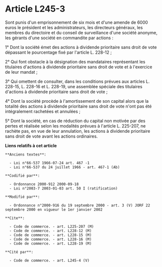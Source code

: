 # Article L245-3

Sont punis d'un emprisonnement de six mois et d'une amende de 6000 euros le président et les administrateurs, les directeurs
généraux, les membres du directoire et du conseil de surveillance d'une société anonyme, les gérants d'une société en
commandite par actions :

1° Dont la société émet des actions à dividende prioritaire sans droit de vote dépassant le pourcentage fixé par l'article L.
228-12 ;

2° Qui font obstacle à la désignation des mandataires représentant les titulaires d'actions à dividende prioritaire sans
droit de vote et à l'exercice de leur mandat ;

3° Qui omettent de consulter, dans les conditions prévues aux articles L. 228-15, L. 228-16 et L. 228-19, une assemblée
spéciale des titulaires d'actions à dividende prioritaire sans droit de vote ;

4° Dont la société procède à l'amortissement de son capital alors que la totalité des actions à dividende prioritaire sans
droit de vote n'ont pas été intégralement rachetées et annulées ;

5° Dont la société, en cas de réduction du capital non motivée par des pertes et réalisée selon les modalités prévues à
l'article L. 225-207, ne rachète pas, en vue de leur annulation, les actions à dividende prioritaire sans droit de vote avant
les actions ordinaires.

**Liens relatifs à cet article**

	**Anciens textes**:

	  - Loi n°66-537 1966-07-24 art. 467 -1
	  - Loi n°66-537 du 24 juillet 1966 - art. 467-1 (Ab)

	**Codifié par**:

	  - Ordonnance 2000-912 2000-09-18
	  - Loi n°2003-7 2003-01-03 art. 50 I (ratification)

	**Modifié par**:

	  - Ordonnance n°2000-916 du 19 septembre 2000 - art. 3 (V) JORF 22 septembre 2000 en vigueur le 1er janvier 2002

	**Cite**:

	  - Code de commerce. - art. L225-207 (M)
	  - Code de commerce. - art. L228-12 (M)
	  - Code de commerce. - art. L228-15 (M)
	  - Code de commerce. - art. L228-16 (M)
	  - Code de commerce. - art. L228-19 (M)

	**Cité par**:

	  - Code de commerce. - art. L245-4 (V)
